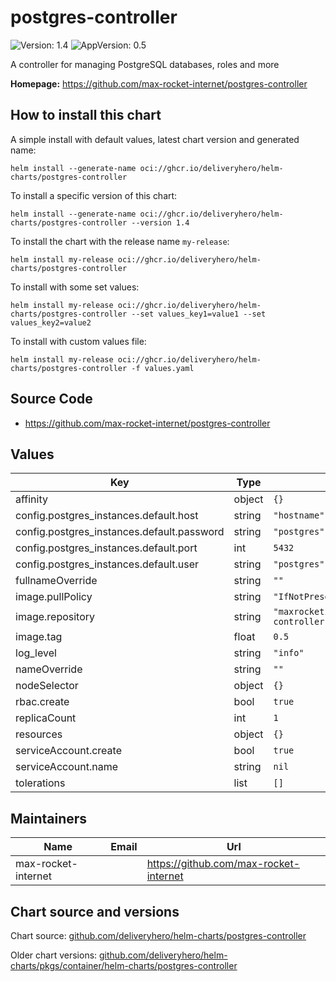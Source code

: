 # postgres-controller

![Version: 1.4](https://img.shields.io/badge/Version-1.4-informational?style=flat-square) ![AppVersion: 0.5](https://img.shields.io/badge/AppVersion-0.5-informational?style=flat-square)

A controller for managing PostgreSQL databases, roles and more

**Homepage:** <https://github.com/max-rocket-internet/postgres-controller>

## How to install this chart

A simple install with default values, latest chart version and generated name:

```console
helm install --generate-name oci://ghcr.io/deliveryhero/helm-charts/postgres-controller
```

To install a specific version of this chart:

```console
helm install --generate-name oci://ghcr.io/deliveryhero/helm-charts/postgres-controller --version 1.4
```

To install the chart with the release name `my-release`:

```console
helm install my-release oci://ghcr.io/deliveryhero/helm-charts/postgres-controller
```

To install with some set values:

```console
helm install my-release oci://ghcr.io/deliveryhero/helm-charts/postgres-controller --set values_key1=value1 --set values_key2=value2
```

To install with custom values file:

```console
helm install my-release oci://ghcr.io/deliveryhero/helm-charts/postgres-controller -f values.yaml
```

## Source Code

* <https://github.com/max-rocket-internet/postgres-controller>

## Values

| Key | Type | Default | Description |
|-----|------|---------|-------------|
| affinity | object | `{}` |  |
| config.postgres_instances.default.host | string | `"hostname"` |  |
| config.postgres_instances.default.password | string | `"postgres"` |  |
| config.postgres_instances.default.port | int | `5432` |  |
| config.postgres_instances.default.user | string | `"postgres"` |  |
| fullnameOverride | string | `""` |  |
| image.pullPolicy | string | `"IfNotPresent"` |  |
| image.repository | string | `"maxrocketinternet/postgres-controller"` |  |
| image.tag | float | `0.5` |  |
| log_level | string | `"info"` |  |
| nameOverride | string | `""` |  |
| nodeSelector | object | `{}` |  |
| rbac.create | bool | `true` |  |
| replicaCount | int | `1` |  |
| resources | object | `{}` |  |
| serviceAccount.create | bool | `true` |  |
| serviceAccount.name | string | `nil` |  |
| tolerations | list | `[]` |  |

## Maintainers

| Name | Email | Url |
| ---- | ------ | --- |
| max-rocket-internet |  | <https://github.com/max-rocket-internet> |

## Chart source and versions

Chart source: [github.com/deliveryhero/helm-charts/postgres-controller](https://github.com/deliveryhero/helm-charts/tree/master/stable/postgres-controller)

Older chart versions: [github.com/deliveryhero/helm-charts/pkgs/container/helm-charts/postgres-controller](https://github.com/deliveryhero/helm-charts/pkgs/container/helm-charts%2Fpostgres-controller)
